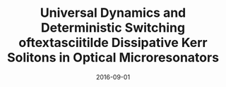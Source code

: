 ---
title: "Universal Dynamics and Deterministic Switching oftextasciitilde Dissipative Kerr Solitons in Optical Microresonators"
collection: publications
category: manuscripts
permalink: /publication/2016-09-01-Universal-Dynamics-and-Deterministic-Switching-oftextasciitilde-Dissipative-Kerr-Solitons-in-Optical-Microresonators
date: 2016-09-01
venue: '<i>Nature Physics</i>'
paperurl: 'http://www.nature.com/articles/nphys3893'
citation: ' H. Guo,  M. Karpov,  E. Lucas,  A. Kordts,  M. Pfeiffer,  V. Brasch,  G. Lihachev,  V. Lobanov,  M. Gorodetsky,  T. Kippenberg, <strong> Universal Dynamics and Deterministic Switching oftextasciitilde Dissipative Kerr Solitons in Optical Microresonators.</strong>  <i>Nature Physics</i>, 2016.'
---